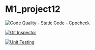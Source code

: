 # M1_project12

[![Code Quality - Static Code - Cppcheck](https://github.com/GOPINATH0926/M1_project12/actions/workflows/cppcheck-action.yml/badge.svg)](https://github.com/GOPINATH0926/M1_project12/actions/workflows/cppcheck-action.yml)

[![Git Inspector](https://github.com/GOPINATH0926/M1_project12/actions/workflows/git%20inspector.yml/badge.svg)](https://github.com/GOPINATH0926/M1_project12/actions/workflows/git%20inspector.yml)

[![Unit Testing](https://github.com/GOPINATH0926/M1_project12/actions/workflows/unit-test.yml/badge.svg)](https://github.com/GOPINATH0926/M1_project12/actions/workflows/unit-test.yml)

